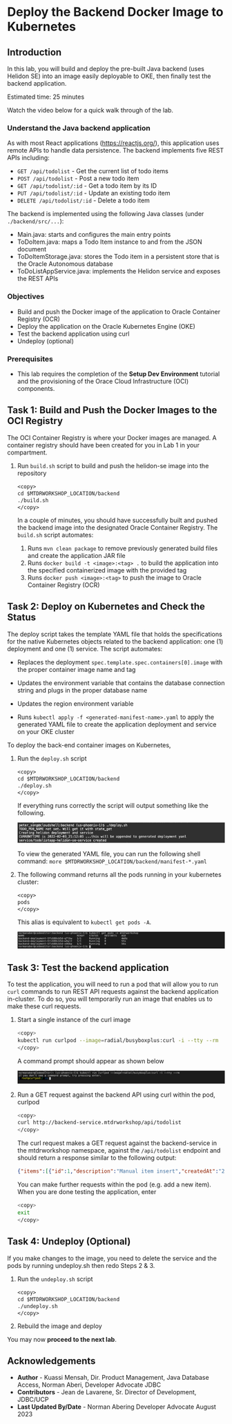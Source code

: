 # Deploy the Backend Docker Image to Kubernetes

## Introduction

In this lab, you will build and deploy the pre-built Java backend (uses Helidon SE) into an image easily deployable to OKE, then finally test the backend application.

Estimated time: 25 minutes

Watch the video below for a quick walk through of the lab.

[](youtube:Th7YCV6e8CE)

### Understand the Java backend application

As with most React applications (https://reactjs.org/), this application uses remote APIs to handle data persistence. The backend implements five REST APIs including:

* `GET /api/todolist` - Get the current list of todo items
* `POST /api/todolist` - Post a new todo item
* `GET /api/todolist/:id` - Get a todo item by its ID
* `PUT /api/todolist/:id` - Update an existing todo item
* `DELETE /api/todolist/:id` - Delete a todo item

The backend is implemented using the following Java classes (under `./backend/src/...`):

* Main.java: starts and configures the main entry points
* ToDoItem.java: maps a Todo Item instance to and from the JSON document
* ToDoItemStorage.java: stores the Todo item in a persistent store that is the Oracle Autonomous database
* ToDoListAppService.java: implements the Helidon service and exposes the REST APIs

### Objectives

* Build and push the Docker image of the application to Oracle Container Registry (OCR)
* Deploy the application on the Oracle Kubernetes Engine (OKE)
* Test the backend application using curl
* Undeploy (optional)

### Prerequisites

* This lab requires the completion of the **Setup Dev Environment** tutorial and the provisioning of the Orace Cloud Infrastructure (OCI) components.

## Task 1: Build and Push the Docker Images to the OCI Registry

The OCI Container Registry is where your Docker images are managed. A container registry should have been created for you in Lab 1 in your compartment.


1. Run `build.sh` script to build and push the helidon-se image into the repository

	```
	<copy>
	cd $MTDRWORKSHOP_LOCATION/backend
	./build.sh
	</copy>
	```
	In a couple of minutes, you should have successfully built and pushed the backend image into the designated Oracle Container Registry. The `build.sh` script automates:

	1. Runs `mvn clean package` to remove previously generated build files and create the application JAR file
	2. Runs `docker build -t <image>:<tag> .` to build the application into the specified containerized image with the provided tag
	3. Runs `docker push <image>:<tag>` to push the image to Oracle Container Registry (OCR)


## Task 2: Deploy on Kubernetes and Check the Status

The deploy script takes the template YAML file that holds the specifications for the native Kubernetes objects related to the backend application: one (1) deployment and one (1) service. The script automates:

- Replaces the deployment `spec.template.spec.containers[0].image` with the proper container image name and tag

- Updates the environment variable that contains the database connection string and plugs in the proper database name

- Updates the region environment variable

- Runs `kubectl apply -f <generated-manifest-name>.yaml` to apply the generated YAML file to create the application deployment and service on your OKE cluster

To deploy the back-end container images on Kubernetes, 

1. Run the `deploy.sh` script

    ```
    <copy>
    cd $MTDRWORKSHOP_LOCATION/backend 
    ./deploy.sh
    </copy>
    ```

	If everything runs correctly the script will output something like the following. 

    ![Deployment completeness](images/deploy-output.png " ")


	To view the generated YAML file, you can run the following shell command: 
	`more $MTDRWORKSHOP_LOCATION/backend/manifest-*.yaml`


2. The following command returns all the pods running in your kubernetes cluster:
    
	```
    <copy>
    pods
    </copy>
    ```

	This alias is equivalent to `kubectl get pods -A`.

	![Get pods](images/get-pods.png " ")

## Task 3: Test the backend application

To test the application, you will need to run a pod that will allow you to run `curl` commands to run REST API requests against the backend application in-cluster. To do so, you will temporarily run an image that enables us to make these curl requests.

1. Start a single instance of the curl image

	```bash
	<copy>
	kubectl run curlpod --image=radial/busyboxplus:curl -i --tty --rm
	</copy>
	```

	A command prompt should appear as shown below

	![View Command prompt from curl](images/view-curlpod.png " ")

2. Run a GET request against the backend API using curl within the pod, curlpod

	```bash
	<copy>
	curl http://backend-service.mtdrworkshop/api/todolist
	</copy>
	```

	The curl request makes a GET request against the backend-service in the mtdrworkshop namespace, against the `/api/todolist` endpoint and should return a response similar to the following output:

	```json
	{"items":[{"id":1,"description":"Manual item insert","createdAt":"2023-08-25T19:36:52.701008Z","done":false}]}
	```

	You can make further requests within the pod (e.g. add a new item). When you are done testing the application, enter
	```bash
	<copy>
	exit
	</copy>
	```

## Task 4: Undeploy (Optional)

If you make changes to the image, you need to delete the service and the pods by running undeploy.sh then redo Steps 2 & 3.

1. Run the `undeploy.sh` script
    ```
    <copy>
    cd $MTDRWORKSHOP_LOCATION/backend
    ./undeploy.sh
    </copy>
    ```

2. Rebuild the image and deploy


You may now **proceed to the next lab**.

## Acknowledgements

* **Author** -  Kuassi Mensah, Dir. Product Management, Java Database Access, Norman Aberi, Developer Advocate JDBC
* **Contributors** - Jean de Lavarene, Sr. Director of Development, JDBC/UCP
* **Last Updated By/Date** - Norman Abering Developer Advocate  August 2023
